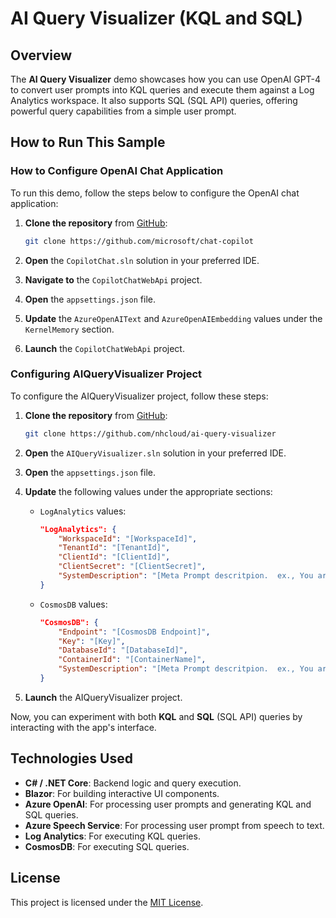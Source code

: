 
# AI Query Visualizer (KQL and SQL)

## Overview
The **AI Query Visualizer** demo showcases how you can use OpenAI GPT-4 to convert user prompts into KQL queries and execute them against a Log Analytics workspace. It also supports SQL (SQL API) queries, offering powerful query capabilities from a simple user prompt.

## How to Run This Sample

### How to Configure OpenAI Chat Application
To run this demo, follow the steps below to configure the OpenAI chat application:

1. **Clone the repository** from [GitHub](https://github.com/microsoft/chat-copilot):
   ```bash
   git clone https://github.com/microsoft/chat-copilot
   ```

2. **Open** the `CopilotChat.sln` solution in your preferred IDE.
3. **Navigate to** the `CopilotChatWebApi` project.
4. **Open** the `appsettings.json` file.
5. **Update** the `AzureOpenAIText` and `AzureOpenAIEmbedding` values under the `KernelMemory` section.
6. **Launch** the `CopilotChatWebApi` project.

### Configuring AIQueryVisualizer Project
To configure the AIQueryVisualizer project, follow these steps:

1. **Clone the repository** from [GitHub](https://github.com/nhcloud/ai-query-visualizer):
   ```bash
   git clone https://github.com/nhcloud/ai-query-visualizer
   ```

2. **Open** the `AIQueryVisualizer.sln` solution in your preferred IDE.
3. **Open** the `appsettings.json` file.
4. **Update** the following values under the appropriate sections:
    - `LogAnalytics` values:
        ```json
        "LogAnalytics": {
            "WorkspaceId": "[WorkspaceId]",
            "TenantId": "[TenantId]",
            "ClientId": "[ClientId]",
            "ClientSecret": "[ClientSecret]",
            "SystemDescription": "[Meta Prompt descritpion.  ex., You are a helpful bot that generates KQL queries using the `AppPageViews` table. The available columns in this table are: `TenantId`, `TimeGenerated`, `Name`, `Url`, `DurationMs`, `PerformanceBucket`, `OperationName`, `OperationId`, `ParentId`, `UserId`, `ClientType`, `ClientOS`, `ClientIP`, `ClientCity`, `ClientStateOrProvince`, `ClientCountryOrRegion`, and `ClientBrowser`.\n\nWhen constructing queries:\n\n- Use the `summarize` operator for aggregation tasks such as counting rows or summarizing data. Avoid using the `extend` operator for such purposes.\n- Always name the result of the `count()` function as `Count`.\n- Only project the required columns based on the user's input or task.\n\nThe `extend` operator is for creating new calculated fields or modifying existing fields. However, do not use the `over` keyword in conjunction with the `extend` operator.]"
       }
        ```
    - `CosmosDB` values:
        ```json
        "CosmosDB": {
            "Endpoint": "[CosmosDB Endpoint]",
            "Key": "[Key]",
            "DatabaseId": "[DatabaseId]",
            "ContainerId": "[ContainerName]",
            "SystemDescription": "[Meta Prompt descritpion.  ex., You are a helpful bot that generates Azure Cosmos DB SQL (SQL API) queries using the user's container. The documents in the container follow a structure with the following column names:\n{\n  \"PartitionKey\",\n  \"RowKey\",\n  \"FirstName\",\n  \"LastName\",\n  \"Email\",\n  \"Department\",\n  \"id\",,\n  \"_ts\"\n}\n\nWhen generating queries, always project only the required columns based on user input. Null check should happen using null, example IS Null should use =null"
        }
        ```
5. **Launch** the AIQueryVisualizer project.

Now, you can experiment with both **KQL** and **SQL** (SQL API) queries by interacting with the app's interface.

## Technologies Used
- **C# / .NET Core**: Backend logic and query execution.
- **Blazor**: For building interactive UI components.
- **Azure OpenAI**: For processing user prompts and generating KQL and SQL queries.
- **Azure Speech Service**: For processing user prompt from speech to text.
- **Log Analytics**: For executing KQL queries.
- **CosmosDB**: For executing SQL queries.

## License
This project is licensed under the [MIT License](https://opensource.org/licenses/MIT).
